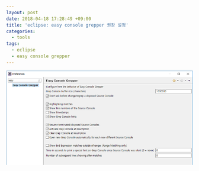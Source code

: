 ```yaml
---
layout: post
date: 2018-04-18 17:28:49 +09:00
title: 'eclipse: easy console grepper 권장 설정'
categories:
  - tools
tags:
  - eclipse
  - easy console grepper
---
```


![](/images/easy-console-grepper-1.png)
